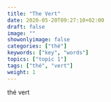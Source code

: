 ```yaml
---
title: "The Vert"
date: 2020-05-20T09:27:10+02:00
draft: false
image: ""
showonlyimage: false
categories: ["thé"]
keywords: ["key", "words"]
topics: ["topic 1"]
tags: ["thé", "vert"]
weight: 1
---
```


thé vert

